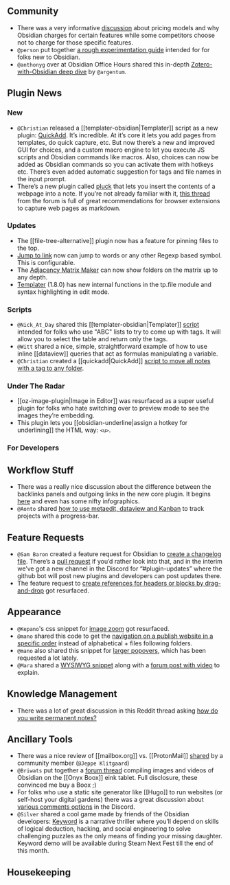 ## Community 
* There was a very informative [discussion](http://discordapp.com/channels/686053708261228577/694233507500916796/853418012320071700) about pricing models and why Obsidian charges for certain features while some competitors choose not to charge for those specific features. 
* `@person` put together [a rough experimentation guide](https://forum.obsidian.md/t/an-obsidian-experimentation-starter-guide/19580) intended for for folks new to Obsidian. 
* `@anthonyg` over at Obsidian Office Hours shared this in-depth [Zotero-with-Obsidian  deep dive](https://www.youtube.com/watch?v=YaMH_d4dj1k) by `@argentum`.
## Plugin News

### New
* `@Christian` released a [[templater-obsidian|Templater]] script as a new plugin: [QuickAdd](https://github.com/chhoumann/quickadd). It’s incredible.  At it’s core it lets you add pages from templates, do quick capture, etc. But now there’s a new and improved GUI for choices, and a custom macro engine to let you execute JS scripts and Obsidian commands like macros. Also, choices can now be added as Obsidian commands so you can activate them with hotkeys etc. There’s even added automatic suggestion for tags and file names in the input prompt.
* There’s a new plugin called [pluck](https://github.com/kevboh/obsidian-pluck) that lets you insert the contents of a webpage into a note. If you’re not already familiar with it, [this thread](https://forum.obsidian.md/t/how-do-i-get-content-from-websites-into-my-notes/1738) from the forum is full of great recommendations for browser extensions to capture web pages as markdown. 

### Updates
* The [[file-tree-alternative]] plugin now has a feature for pinning files to the top.
* [Jump to link](https://github.com/mrjackphil/obsidian-jump-to-link) now can jump to words or any other Regexp based symbol. This is configurable.
* The [Adjacency Matrix Maker](https://github.com/SkepticMystic/adjacency-matrix-maker) can now show folders on the matrix up to any depth. 
*  [Templater](https://github.com/SilentVoid13/Templater) (1.8.0) has new internal functions in the tp.file module and syntax highlighting in edit mode. 
### Scripts
* `@Nick_At_Day` shared this [[templater-obsidian|Templater]] [script](http://discordapp.com/channels/686053708261228577/840286238928797736/853274331135606814
) intended for folks who use "ABC" lists to try to come up with tags. It will allow you to select the table and return only the tags.
* `@Witt` shared a nice, simple, straightforward example of how to use inline [[dataview]] queries that act as formulas manipulating a variable. 
* `@Christian` created a [[quickadd|QuickAdd]] [script to move all notes with a tag to any folder](https://github.com/chhoumann/quickadd#macro-move-notes-with-a-tag-to-a-folder). 
### Under The Radar
* [[oz-image-plugin|Image in Editor]] was resurfaced as a super useful plugin for folks who hate switching over to preview mode to see the images they’re embedding. 
* This plugin lets you [[obsidian-underline|assign a hotkey for underlining]] the HTML way: `<u>`.
### For Developers

## Workflow Stuff
* There was a really nice discussion about the difference between the backlinks panels and outgoing links in the new core plugin. It begins [here](http://discordapp.com/channels/686053708261228577/694233507500916796/853264650987634698) and even has some nifty infographics. 
* `@Aonto` shared [how to use metaedit, dataview and Kanban](https://forum.obsidian.md/t/project-tracking-metaedit-dataview-and-kanban/19343) to track projects with a progress-bar.

## Feature Requests
* `@Sam Baron` created a feature request for Obsidian to [create a changelog file](https://forum.obsidian.md/t/plugin-updates-changelogs-release-notes/19642). There’s a [pull request](https://github.com/obsidianmd/obsidian-releases/pull/334) if you’d rather look into that, and in the interim we’ve got a new channel in the Discord for “#plugin-updates” where the github bot will post new plugins and developers can post updates there. 
* The feature request to [create references for headers or blocks by drag-and-drop](https://forum.obsidian.md/t/create-references-for-headers-or-blocks-by-drag-and-drop/7313) got resurfaced. 

## Appearance
* `@Kepano`'s css snippet for [image zoom](http://discordapp.com/channels/686053708261228577/702656734631821413/853888596116373524) got resurfaced. 
* `@mano` shared this code to get the [navigation on a publish website in a specific order](https://discord.com/channels/686053708261228577/768134314864017429/855247315681935390) instead of alphabetical + files following folders. 
* `@mano` also shared this snippet for [larger popovers](http://discordapp.com/channels/686053708261228577/702656734631821413/855348236322865182), which has been requested a lot lately. 
* `@Mara` shared a [WYSIWYG snippet](https://github.com/Mara-Li/Obsidian-WYSIWYG) along with a [forum post with video](https://forum.obsidian.md/t/pseudo-wysiwyg-snippet-mobile-pc/19733) to explain.

## Knowledge Management
* There was a lot of great discussion in this Reddit thread asking [how do you write permanent notes?](https://www.reddit.com/r/ObsidianMD/comments/nzpd56/no_seriously_how_do_you_write_permanent_notes/)

## Ancillary Tools
* There was a nice review of [[mailbox.org]] vs. [[ProtonMail]] [shared](https://jeppe.science/thoughts/why-i-fled-mailbox-for-protonmail/) by a community member (`@Jeppe Klitgaard`) 
* `@Briwats` put together a [forum thread](https://forum.obsidian.md/t/onyx-boox-obsidian-appreciation-theme/19588) compiling images and videos of Obsidian on the [[Onyx Boox]] eink tablet. Full disclosure, these convinced me buy a Boox ;) 
* For folks who use a static site generator like [[Hugo]] to run websites (or self-host your digital gardens) there was a great discussion about [various comments options](https://discord.com/channels/686053708261228577/700466324840775831/855162654493245441) in the Discord. 
*  `@Silver` shared a cool game made by friends of the Obsidian developers: [Keyword](https://store.steampowered.com/app/1393320/Keyword/) is a narrative thriller where you’ll depend on skills of logical deduction, hacking, and social engineering to solve challenging puzzles as the only means of finding your missing daughter. Keyword demo will be available during Steam Next Fest till the end of this month.

## Housekeeping
